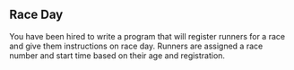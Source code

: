 ## Race Day

You have been hired to write a program that will register runners for a race and give them instructions on race day.
Runners are assigned a race number and start time based on their age and registration.
